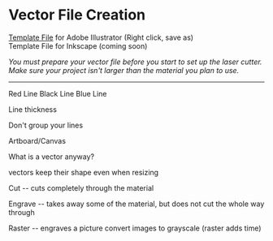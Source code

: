 # Vector File Creation

[Template File](http://www.fablabwgtn.co.nz/sites/default/files/downloads/Large%20Laser%20template.ait) for Adobe Illustrator (Right click, save as) <br>
Template File for Inkscape (coming soon)

*You must prepare your vector file before you start to set up the laser cutter. Make sure your project isn't larger than the material you plan to use.*

---

Red Line
Black Line
Blue Line

Line thickness


Don't group your lines

Artboard/Canvas

What is a vector anyway? 

vectors keep their shape even when resizing

Cut -- cuts completely through the material

Engrave -- takes away some of the material, but does not cut the whole way through

Raster -- engraves a picture
convert images to grayscale
(raster adds time) 

